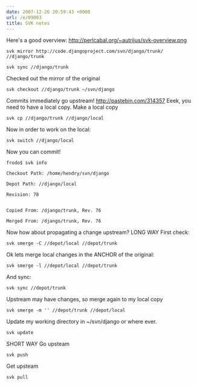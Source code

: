 ```yaml
---
date: 2007-12-26 20:59:43 +0000
url: /e/09003
title: SVK notes
---
```


Here's a good overview:
http://perlcabal.org/~autrijus/svk-overview.png

	svk mirror http://code.djangoproject.com/svn/django/trunk/ //django/trunk

	svk sync //django/trunk
Checked out the mirror of the original

	svk checkout //django/trunk ~/svn/django
Commits immediately go upstream!
http://pastebin.com/314357
Eeek, you need to have a local copy.
Make a local copy

	svk cp //django/trunk //django/local
Now in order to work on the local:

	svk switch //django/local
Now you can commit!

	frodo$ svk info

	Checkout Path: /home/hendry/svn/django

	Depot Path: //django/local

	Revision: 78


	Copied From: /django/trunk, Rev. 76

	Merged From: /django/trunk, Rev. 76
Now how about propagating a change upstream?
LONG WAY
First check:

	svk smerge -C //depot/local //depot/trunk
Ok lets merge local changes in the ANCHOR of the original:

	svk smerge -l //depot/local //depot/trunk
And sync:

	svk sync //depot/trunk
Upstream may have changes, so merge again to my local copy

	svk smerge -m '' //depot/trunk //depot/local
Update my working directory in ~/svn/django or where ever.

	svk update
SHORT WAY
Go upsteam

	svk push
Get upsteam

	svk pull
